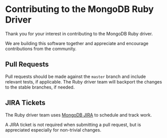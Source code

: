 # Contributing to the MongoDB Ruby Driver

Thank you for your interest in contributing to the MongoDB Ruby driver.

We are building this software together and appreciate and encourage
contributions from the community.

Pull Requests
-------------

Pull requests should be made against the `master` branch and
include relevant tests, if applicable. The Ruby driver team will backport
the changes to the stable branches, if needed.

JIRA Tickets
------------

The Ruby driver team uses [MongoDB JIRA](https://jira.mongodb.org/browse/RUBY)
to schedule and track work.

A JIRA ticket is not required when submitting a pull request, but is
appreciated especially for non-trivial changes.
